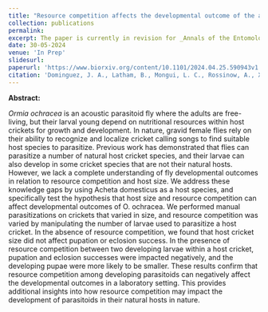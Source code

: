```yaml
---
title: "Resource competition affects the developmental outcome of the acoustic parasitoid fly *Ormia ochracea*"
collection: publications
permalink: 
excerpt: The paper is currently in revision for _Annals of the Entomological Society of America_
date: 30-05-2024
venue: 'In Prep'
slidesurl:
paperurl: 'https://www.biorxiv.org/content/10.1101/2024.04.25.590943v1'
citation: 'Dominguez, J. A., Latham, B., Mongui, L. C., Rossinow, A., Xiong, Y., Schmidt, B. V., Vu, Q., Torres-Lopez, B. L., Henderson, P. A., Mason, A. C., & Lee, N. (2024). Resource competition affects the developmental outcome of the acoustic parasitoid flyOrmia ochracea. BioRxiv (Cold Spring Harbor Laboratory). https://doi.org/10.1101/2024.04.25.590943'
---
```

**Abstract:**

_Ormia ochracea_ is an acoustic parasitoid fly where the adults are free-living, but their larval young depend on nutritional resources within host crickets for growth and development. In nature, gravid female flies rely on their ability to recognize and localize cricket calling songs to find suitable host species to parasitize. Previous work has demonstrated that flies can parasitize a number of natural host cricket species, and their larvae can also develop in some cricket species that are not their natural hosts. However, we lack a complete understanding of fly developmental outcomes in relation to resource competition and host size. We address these knowledge gaps by using Acheta domesticus as a host species, and specifically test the hypothesis that host size and resource competition can affect developmental outcomes of O. ochracea. We performed manual parasitizations on crickets that varied in size, and resource competition was varied by manipulating the number of larvae used to parasitize a host cricket. In the absence of resource competition, we found that host cricket size did not affect pupation or eclosion success. In the presence of resource competition between two developing larvae within a host cricket, pupation and eclosion successes were impacted negatively, and the developing pupae were more likely to be smaller. These results confirm that resource competition among developing parasitoids can negatively affect the developmental outcomes in a laboratory setting. This provides additional insights into how resource competition may impact the development of parasitoids in their natural hosts in nature.

